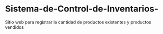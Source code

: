 # Sistema-de-Control-de-Inventarios-
Sitio web para registrar la cantidad de productos existentes y productos vendidos 
